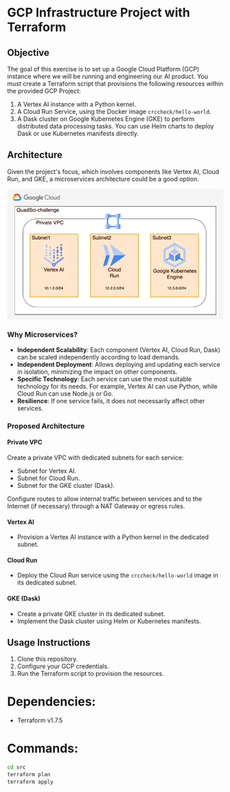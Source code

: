 # GCP Infrastructure Project with Terraform

## Objective

The goal of this exercise is to set up a Google Cloud Platform (GCP) instance where we will be running and engineering our AI product. You must create a Terraform script that provisions the following resources within the provided GCP Project:

1. A Vertex AI instance with a Python kernel.
2. A Cloud Run Service, using the Docker image `crccheck/hello-world`.
3. A Dask cluster on Google Kubernetes Engine (GKE) to perform distributed data processing tasks. You can use Helm charts to deploy Dask or use Kubernetes manifests directly.

## Architecture

Given the project's focus, which involves components like Vertex AI, Cloud Run, and GKE, a microservices architecture could be a good option.

![Architecture Diagram](images/architecture-diagram.png)

### Why Microservices?

- **Independent Scalability**: Each component (Vertex AI, Cloud Run, Dask) can be scaled independently according to load demands.
- **Independent Deployment**: Allows deploying and updating each service in isolation, minimizing the impact on other components.
- **Specific Technology**: Each service can use the most suitable technology for its needs. For example, Vertex AI can use Python, while Cloud Run can use Node.js or Go.
- **Resilience**: If one service fails, it does not necessarily affect other services.

### Proposed Architecture

#### Private VPC

Create a private VPC with dedicated subnets for each service:

- Subnet for Vertex AI.
- Subnet for Cloud Run.
- Subnet for the GKE cluster (Dask).

Configure routes to allow internal traffic between services and to the Internet (if necessary) through a NAT Gateway or egress rules.

#### Vertex AI

- Provision a Vertex AI instance with a Python kernel in the dedicated subnet.

#### Cloud Run

- Deploy the Cloud Run service using the `crccheck/hello-world` image in its dedicated subnet.

#### GKE (Dask)

- Create a private GKE cluster in its dedicated subnet.
- Implement the Dask cluster using Helm or Kubernetes manifests.

## Usage Instructions

1. Clone this repository.
2. Configure your GCP credentials.
3. Run the Terraform script to provision the resources.

# Dependencies:

- Terraform v1.7.5

# Commands:

```bash
cd src
terraform plan
terraform apply
```

